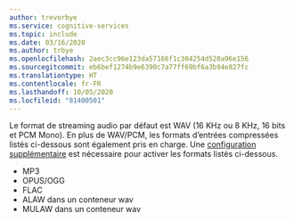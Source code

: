 ```yaml
---
author: trevorbye
ms.service: cognitive-services
ms.topic: include
ms.date: 03/16/2020
ms.author: trbye
ms.openlocfilehash: 2aec3cc96e123da57166f1c304254d520a96e156
ms.sourcegitcommit: eb6bef1274b9e6390c7a77ff69bf6a3b94e827fc
ms.translationtype: HT
ms.contentlocale: fr-FR
ms.lasthandoff: 10/05/2020
ms.locfileid: "81400501"
---
```

Le format de streaming audio par défaut est WAV (16 KHz ou 8 KHz, 16 bits et PCM Mono). En plus de WAV/PCM, les formats d’entrées compressées listés ci-dessous sont également pris en charge. Une [configuration supplémentaire](../how-to-use-codec-compressed-audio-input-streams.md) est nécessaire pour activer les formats listés ci-dessous.

- MP3
- OPUS/OGG
- FLAC
- ALAW dans un conteneur wav
- MULAW dans un conteneur wav

